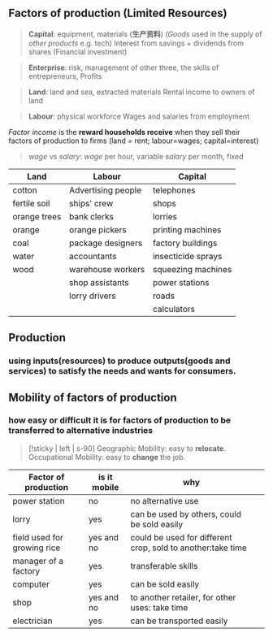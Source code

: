 ## Factors of production (Limited Resources)

> **Capital**: equipment, materials (**生产资料**) (*Goods* used in the supply of *other products* e.g. tech)
> Interest from savings + dividends from shares (Financial investment)

> **Enterprise**: risk, management of other three, the skills of entrepreneurs, 
> Profits

> **Land**: land and sea, extracted materials
>  Rental income to owners of land

> **Labour**: physical workforce
>  Wages and salaries from employment

*Factor income* is the **reward households receive** when they sell their factors of production to firms (land = rent; labour=wages; capital=interest)

> *wage* vs *salary*: 
> *wage* per hour, variable 
> *salary* per month, fixed

| **Land**     | **Labour**         | **Capital**        |
| ------------ | ------------------ | ------------------ |
| cotton       | Advertising people | telephones         |
| fertile soil | ships' crew        | shops              |
| orange trees | bank clerks        | lorries            |
| orange       | orange pickers     | printing machines  |
| coal         | package designers  | factory buildings  |
| water        | accountants        | insecticide sprays |
| wood         | warehouse workers  | squeezing machines |
|              | shop assistants    | power stations     |
|              | lorry drivers      | roads              |
|              |                    | calculators        |

## Production
### using **inputs(resources)** to produce **outputs(goods and services)** to satisfy the needs and wants for consumers.

## Mobility of factors of production
### how easy or difficult it is for factors of production to be transferred to alternative industries
> [!sticky | left | s-90]
> Geographic Mobility: easy to **relocate**.
> Occupational Mobility: easy to **change** the job.


| Factor of production        | is it mobile | why                                                         |     |
| --------------------------- | ------------ | ----------------------------------------------------------- | --- |
| power station               | no           | no alternative use                                          |     |
| lorry                       | yes          | can be used by others, could be sold easily                 |     |
| field used for growing rice | yes and no   | could be used for different crop, sold to another:take time |     |
| manager of a factory        | yes          | transferable skills                                         |     |
| computer                    | yes          | can be sold easily                                          |     |
| shop                        | yes and no   | to another retailer, for other uses: take time              |     |
| electrician                 | yes          | can be transported easily                                   |     |







